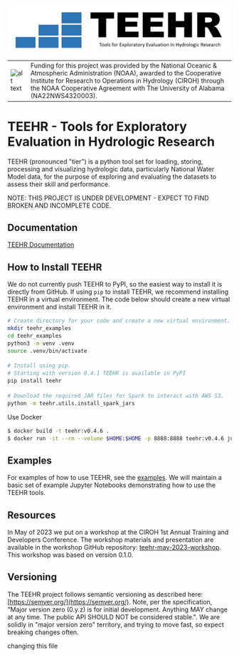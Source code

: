 ![alt text](https://github.com/RTIInternational/teehr/blob/main/docs/images/teehr.png)

| | |
| --- | --- |
| ![alt text](https://ciroh.ua.edu/wp-content/uploads/2022/08/CIROHLogo_200x200.png) | Funding for this project was provided by the National Oceanic & Atmospheric Administration (NOAA), awarded to the Cooperative Institute for Research to Operations in Hydrology (CIROH) through the NOAA Cooperative Agreement with The University of Alabama (NA22NWS4320003). |


# TEEHR - Tools for Exploratory Evaluation in Hydrologic Research
TEEHR (pronounced "tier") is a python tool set for loading, storing,
processing and visualizing hydrologic data, particularly National Water
Model data, for the purpose of exploring and evaluating the datasets to
assess their skill and performance.

NOTE: THIS PROJECT IS UNDER DEVELOPMENT - EXPECT TO FIND BROKEN AND INCOMPLETE CODE.

## Documentation
[TEEHR Documentation](https://rtiinternational.github.io/teehr/)

## How to Install TEEHR
We do not currently push TEEHR to PyPI, so the easiest way to install it is directly from GitHub.
If using `pip` to install TEEHR, we recommend installing TEEHR in a virtual environment.
The code below should create a new virtual environment and install TEEHR in it.

```bash
# Create directory for your code and create a new virtual environment.
mkdir teehr_examples
cd teehr_examples
python3 -m venv .venv
source .venv/bin/activate

# Install using pip.
# Starting with version 0.4.1 TEEHR is available in PyPI
pip install teehr

# Download the required JAR files for Spark to interact with AWS S3.
python -m teehr.utils.install_spark_jars
```
Use Docker
```bash
$ docker build -t teehr:v0.4.6 .
$ docker run -it --rm --volume $HOME:$HOME -p 8888:8888 teehr:v0.4.6 jupyter lab --ip 0.0.0.0 $HOME
```

## Examples
For examples of how to use TEEHR, see the [examples](examples).  We will maintain a basic set of example Jupyter Notebooks demonstrating how to use the TEEHR tools.


## Resources
In May of 2023 we put on a workshop at the CIROH 1st Annual Training and Developers Conference.  The workshop materials and presentation are available in the workshop GitHub repository: [teehr-may-2023-workshop](https://github.com/RTIInternational/teehr-may-2023-workshop).  This workshop was based on version 0.1.0.

## Versioning
The TEEHR project follows semantic versioning as described here: [https://semver.org/](https://semver.org/).
Note, per the specification, "Major version zero (0.y.z) is for initial development. Anything MAY change at any time. The public API SHOULD NOT be considered stable.".  We are solidly in "major version zero" territory, and trying to move fast, so expect breaking changes often.

changing this file

